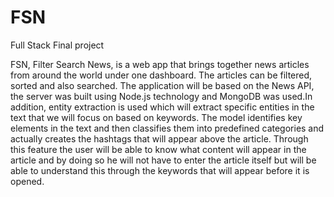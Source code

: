 # FSN
Full Stack Final project

FSN, Filter Search News, is a web app that brings together news articles from around the world under one dashboard. The articles can be filtered, sorted and also searched. The application will be based on the News API, the server was built using Node.js technology and MongoDB was used.In addition, entity extraction is used which will extract specific entities in the text that we will focus on based on keywords. The model identifies key elements in the text and then classifies them into predefined categories and actually creates the hashtags that will appear above the article. Through this feature the user will be able to know what content will appear in the article and by doing so he will not have to enter the article itself but will be able to understand this through the keywords that will appear before it is opened.
